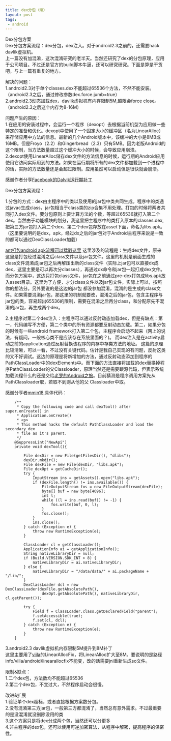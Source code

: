 ```yaml
---
title: dex分包（续）
layout: post
tags:
 - android
---
```

  
Dex分包方案  
Dex分包方案流程：dex分包，dex注入。对于android2.3之前的，还需要hack davlik虚拟机。  
上一篇没有加混淆，这次混淆研究的老半天。当然还研究了dex的分包原理，应用于公司项目。不过还是官方的build脚本牛逼，还可以研究研究。下面是算是干货吧，与上一篇有重复的地方。
  
  
  
解决的问题：  
1.android2.3对于单个classes.dex不能超过65536个方法，不然不能安装。（android2.3之后，通过修改参数dex.force.jumb=true）  
2.android2.3动态加载dex，davlik虚拟机有内存限制5M,超限会force close。（android2.3之后这个内存为8-16M）  
  
  
  
问题产生的原因：  
1.在应用的安装过程中，会运行一个程序（dexopt）去根据当前机型为应用做一些特定的准备和优化。dexopt中使用了一个固定大小的缓冲区（名为LinearAlloc）来存储应用中方法的信息。最新的几个Android版本中，该缓冲的大小是8MB或16MB。但是Froyo（2.2）和Gingerbread（2.3）只有5MB。因为老版Android的这个限制，当方法数量超过这个缓冲大小的时候，会导致应用崩溃。  
2.dexopt使用LinearAlloc储存dex文件的方法信息的时候，运行期的Android应用使用它访问实际用到的方法。如果在运行期将所有的dex文件都加载到一个进程中的话，实际的方法数量还是会超过限制。应用虽然可以启动但是很快就会崩溃。  
  
感谢作者分享[Facebook的Dalvik运行期补丁](http://log4think.com/facebook_dalvik_patch_for_android/)  
  
  
  
Dex分包方案流程：  
  
1.分包的方式：dex由主程序中的类以及使用的jar包中类共同生成。程序中的类通过javac生成class，jar包相当于class类的zip合集不用处理。打包的时候将两者共同打入dex文件。要分包原则上要计算方法的个数，等超过65536就打入第二个dex。当然由于功能模块的划分，我这里把主程序中的类打入原本的classes.dex,把第三方jar包打入第二个dex、第二个dex包存放在asset下面，命名为libs.apk。（这里要说明的是dex，apk，经过dx之后的jar包对于Android主程序来说是一致的都可以通过DexClassLoader加载）  
  
[ant打包android apk流程可以猛戳这里](http://blog.csdn.net/chenzhiqin20/article/details/8191889)
这里涉及的流程是：生成dex文件，原来这里是打包经过混淆之后class文件以及jar包文件。这里的机制是前面生成的class文件混淆成jar包之后再解压出新的class文件（实际上jar包可以直接dx成dex，这里主要是可以再次分classes），再通过dx命令和jar包一起打成dex文件。而分包方案中，这边只打包class文件，jar包在之前通过pre-dex打包成libs.apk放入asset目录。这里为了方便，才分class文件以及jar包文件，实际上可以，按照你的想法分。另外要说的是这边的jar包
都没参加混淆，混淆的是生成的class文件。如果需要混淆jar包，那这里的机制就要改，混淆之后的jar包，包含主程序与jar包的类，容易超出65536的限制，需要在混淆之后再分class，和分配原先不混淆的jar包，再生成两个dex。  
  
2.主程序对第二个dex注入：主程序可以通过反射动态加载dex，但是有缺点：第一，代码编写不方便，第二个类中的所有资源都要反射动态加载。第二，如果分包的时候有一些android framework打入第二个包，主程序会启动不起来（网上的说法，有疑问，一般核心类不是应该存在系统里面的？)。  而dex注入是在activity启动之前的application通过反射替换该程序的内存中存类方法的地址。 [](http://blog.csdn.net/huli870715/article/details/38023065)这篇的原理比较清晰，可以一看，不过没有关键代码。估计是我自己实现的有问题，反射这类的又不好调试。这边的原理是将新增加的方法，通过反射动态添加到程序的PathClassLoader中的dexElements中。而下面的方法直接将加载的dex替换掉程序PathClassLoader的父Classloader，原理当然还是需要跟源代码，但表示系统加载流程什么的还是交给[老罗的Android之旅](http://blog.csdn.net/luoshengyang/article/details/8923485)。目前猜测是程序调用方案先从PathClassloader取，若取不到则从他的父 Classloader中取。  
  
感谢分享者[mmin18](https://github.com/mmin18/Dex65536),具体代码：  
```
	/**
	 * Copy the following code and call dexTool() after super.onCreate() in
	 * Application.onCreate()
	 * <p>
	 * This method hacks the default PathClassLoader and load the secondary dex
	 * file as it's parent.
	 */
	@SuppressLint("NewApi")
	private void dexTool(){

		File dexDir = new File(getFilesDir(), "dlibs");
		dexDir.mkdir();
		File dexFile = new File(dexDir, "libs.apk");
		File dexOpt = getCacheDir();
		try {
			InputStream ins = getAssets().open("libs.apk");
			if (dexFile.length() != ins.available()) {
				FileOutputStream fos = new FileOutputStream(dexFile);
				byte[] buf = new byte[4096];
				int l;
				while ((l = ins.read(buf)) != -1) {
					fos.write(buf, 0, l);
				}
				fos.close();
			}
			ins.close();
		} catch (Exception e) {
			throw new RuntimeException(e);
		}

		ClassLoader cl = getClassLoader();
		ApplicationInfo ai = getApplicationInfo();
		String nativeLibraryDir = null;
		if (Build.VERSION.SDK_INT > 8) {
			nativeLibraryDir = ai.nativeLibraryDir;
		} else {
			nativeLibraryDir = "/data/data/" + ai.packageName + "/lib/";
		}
		DexClassLoader dcl = new DexClassLoader(dexFile.getAbsolutePath(),
				dexOpt.getAbsolutePath(), nativeLibraryDir, cl.getParent());

		try {
			Field f = ClassLoader.class.getDeclaredField("parent");
			f.setAccessible(true);
			f.set(cl, dcl);
		} catch (Exception e) {
			throw new RuntimeException(e);
		}
	}
```  
  
  
  
3.android2.3 davlik虚拟机内存限制5M提升到8M补丁  
这里主要用了[viila](https://github.com/viilaismonster/LinearAllocFix)的LinearAllocFix，将LinearAlloc扩大至8M。要说明的是路径info/viila/android/linearallocfix不能变，改的话需要jni重新生成so文件。  
  
  
  
限制&缺点：  
1.二个dex包，方法数均不能超过65536  
2.第二个dex包，不宜过大，不然程序启动会很慢。  
  
  
  
改进&扩展  
1.验证单个dex超标，或者直接根据方案数分包。  
2.没有混淆第三方jar包，一般第三方都混淆了，当然总有意外需求。不过最重要的是没混淆就没删除没用的类   
3.这个方案只是将dex分成两个包，当然还可以分更多   
4.非主程序的dex包，还可以使用可逆加密算法，从程序中解密，提高程序的保密性。  
